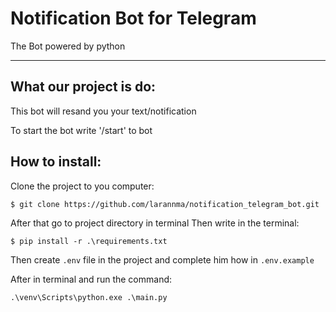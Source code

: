 # Notification Bot for Telegram

The Bot powered by python

---

## What our project is do:

This bot will resand you your text/notification

To start the bot write '/start' to bot

## How to install:

Clone the project to you computer:
```
$ git clone https://github.com/larannma/notification_telegram_bot.git
```

After that go to project directory in terminal
Then write in the terminal:
```
$ pip install -r .\requirements.txt
```

Then create `.env` file in the project and complete him how in `.env.example`

After in terminal and run the command:
```
.\venv\Scripts\python.exe .\main.py
```
